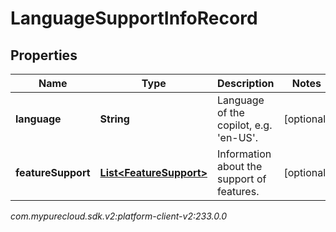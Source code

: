 # LanguageSupportInfoRecord


## Properties

| Name | Type | Description | Notes |
| ------------ | ------------- | ------------- | ------------- |
| **language** | **String** | Language of the copilot, e.g. 'en-US'. |  [optional] |
| **featureSupport** | [**List&lt;FeatureSupport&gt;**](FeatureSupport) | Information about the support of features. |  [optional] |




_com.mypurecloud.sdk.v2:platform-client-v2:233.0.0_
